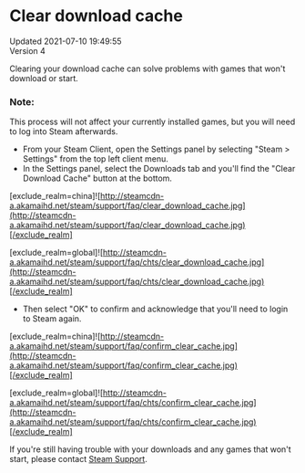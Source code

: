 # Clear download cache
Updated 2021-07-10 19:49:55  
Version 4  

Clearing your download cache can solve problems with games that won't download or start.  
  
  ### Note:
This process will not affect your currently installed games, but you will need to log into Steam afterwards.  
* From your Steam Client, open the Settings panel by selecting "Steam > Settings" from the top left client menu.
* In the Settings panel, select the Downloads tab and you'll find the "Clear Download Cache" button at the bottom.  
  
[exclude_realm=china]![http://steamcdn-a.akamaihd.net/steam/support/faq/clear_download_cache.jpg](http://steamcdn-a.akamaihd.net/steam/support/faq/clear_download_cache.jpg)[/exclude_realm]  
  
[exclude_realm=global]![http://steamcdn-a.akamaihd.net/steam/support/faq/chts/clear_download_cache.jpg](http://steamcdn-a.akamaihd.net/steam/support/faq/chts/clear_download_cache.jpg)[/exclude_realm]
* Then select "OK" to confirm and acknowledge that you'll need to login to Steam again.  
  
[exclude_realm=china]![http://steamcdn-a.akamaihd.net/steam/support/faq/confirm_clear_cache.jpg](http://steamcdn-a.akamaihd.net/steam/support/faq/confirm_clear_cache.jpg)[/exclude_realm]  
  
[exclude_realm=global]![http://steamcdn-a.akamaihd.net/steam/support/faq/chts/confirm_clear_cache.jpg](http://steamcdn-a.akamaihd.net/steam/support/faq/chts/confirm_clear_cache.jpg)[/exclude_realm]
  
If you're still having trouble with your downloads and any games that won't start, please contact [Steam Support](https://help.steampowered.com/).